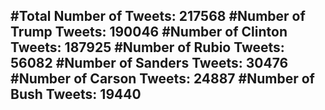 #Total Number of Tweets: 217568 
#Number of Trump Tweets: 190046
#Number of Clinton Tweets: 187925
#Number of Rubio Tweets: 56082
#Number of Sanders Tweets: 30476
#Number of Carson Tweets: 24887
#Number of Bush Tweets: 19440
---
